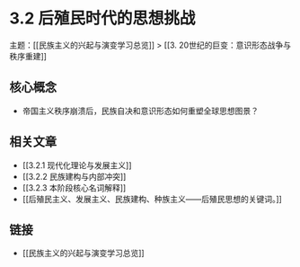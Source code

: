 # 3.2 后殖民时代的思想挑战

主题：[[民族主义的兴起与演变学习总览]] > [[3. 20世纪的巨变：意识形态战争与秩序重建]]

## 核心概念

- 帝国主义秩序崩溃后，民族自决和意识形态如何重塑全球思想图景？

## 相关文章

- [[3.2.1 现代化理论与发展主义]]
- [[3.2.2 民族建构与内部冲突]]
- [[3.2.3 本阶段核心名词解释]]
- [[后殖民主义、发展主义、民族建构、种族主义——后殖民思想的关键词。]]

## 链接

- [[民族主义的兴起与演变学习总览]]
